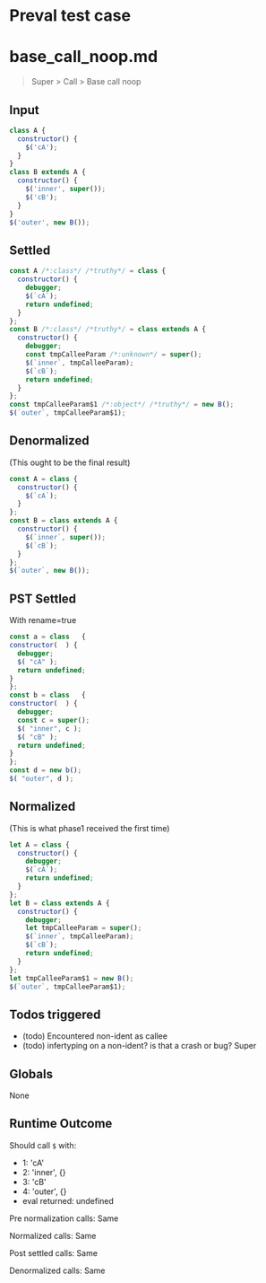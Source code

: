 # Preval test case

# base_call_noop.md

> Super > Call > Base call noop
>
>

## Input

`````js filename=intro
class A {
  constructor() {
    $('cA');
  }
}
class B extends A {
  constructor() {
    $('inner', super());
    $('cB');
  }
}
$('outer', new B());
`````


## Settled


`````js filename=intro
const A /*:class*/ /*truthy*/ = class {
  constructor() {
    debugger;
    $(`cA`);
    return undefined;
  }
};
const B /*:class*/ /*truthy*/ = class extends A {
  constructor() {
    debugger;
    const tmpCalleeParam /*:unknown*/ = super();
    $(`inner`, tmpCalleeParam);
    $(`cB`);
    return undefined;
  }
};
const tmpCalleeParam$1 /*:object*/ /*truthy*/ = new B();
$(`outer`, tmpCalleeParam$1);
`````


## Denormalized
(This ought to be the final result)

`````js filename=intro
const A = class {
  constructor() {
    $(`cA`);
  }
};
const B = class extends A {
  constructor() {
    $(`inner`, super());
    $(`cB`);
  }
};
$(`outer`, new B());
`````


## PST Settled
With rename=true

`````js filename=intro
const a = class   {
constructor(  ) {
  debugger;
  $( "cA" );
  return undefined;
}
};
const b = class   {
constructor(  ) {
  debugger;
  const c = super();
  $( "inner", c );
  $( "cB" );
  return undefined;
}
};
const d = new b();
$( "outer", d );
`````


## Normalized
(This is what phase1 received the first time)

`````js filename=intro
let A = class {
  constructor() {
    debugger;
    $(`cA`);
    return undefined;
  }
};
let B = class extends A {
  constructor() {
    debugger;
    let tmpCalleeParam = super();
    $(`inner`, tmpCalleeParam);
    $(`cB`);
    return undefined;
  }
};
let tmpCalleeParam$1 = new B();
$(`outer`, tmpCalleeParam$1);
`````


## Todos triggered


- (todo) Encountered non-ident as callee
- (todo) infertyping on a non-ident? is that a crash or bug? Super


## Globals


None


## Runtime Outcome


Should call `$` with:
 - 1: 'cA'
 - 2: 'inner', {}
 - 3: 'cB'
 - 4: 'outer', {}
 - eval returned: undefined

Pre normalization calls: Same

Normalized calls: Same

Post settled calls: Same

Denormalized calls: Same
